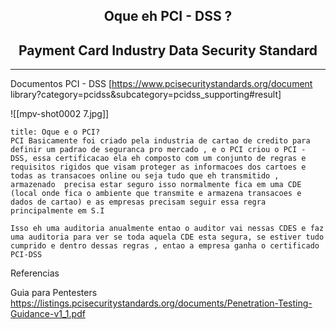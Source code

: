 <h2 align="center">Oque  eh PCI - DSS ?</h2>

<h2 align="center">Payment Card Industry Data Security Standard</h2>
<hr>


Documentos PCI - DSS
[https://www.pcisecuritystandards.org/document library?category=pcidss&subcategory=pcidss_supporting#result]

![[mpv-shot0002 7.jpg]]


```ad-question
title: Oque e o PCI?
PCI Basicamente foi criado pela industria de cartao de credito para definir um padrao de seguranca pro mercado , e o PCI criou o PCI - DSS, essa certificacao ela eh composto com um conjunto de regras e requisitos rigidos que visam proteger as informacoes dos cartoes e todas as transacoes online ou seja tudo que eh transmitido , armazenado  precisa estar seguro isso normalmente fica em uma CDE (local onde fica o ambiente que transmite e armazena transacoes e dados de cartao) e as empresas precisam seguir essa regra principalmente em S.I

Isso eh uma auditoria anualmente entao o auditor vai nessas CDES e faz uma auditoria para ver se toda aquela CDE esta segura, se estiver tudo cumprido e dentro dessas regras , entao a empresa ganha o certificado PCI-DSS
```

Referencias

Guia para Pentesters
https://listings.pcisecuritystandards.org/documents/Penetration-Testing-Guidance-v1_1.pdf

